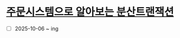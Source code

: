 # [주문시스템으로 알아보는 분산트랜잭션](https://www.inflearn.com/course/주문시스템으로-알아보는-분산트랜잭션/dashboard)

- [ ] 2025-10-06 ~ ing
